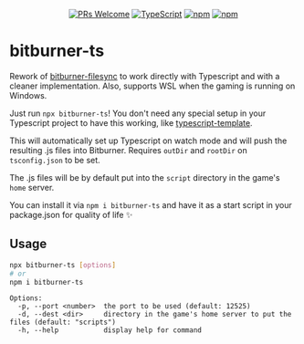 <div align="center">

[![PRs Welcome](https://img.shields.io/badge/PRs-welcome-brightgreen.svg?style=flat-square)](http://makeapullrequest.com)
[![TypeScript](https://badgen.net/npm/types/env-var)](http://www.typescriptlang.org/)
[![npm](https://img.shields.io/npm/v/bitburner-ts)](https://www.npmjs.com/package/bitburner-ts)
[![npm](https://img.shields.io/npm/dw/bitburner-ts)](https://www.npmjs.com/package/bitburner-ts)

</div>

# bitburner-ts

Rework of [bitburner-filesync](https://github.com/bitburner-official/bitburner-filesync) to work directly with Typescript and with a cleaner implementation. Also, supports WSL when the gaming is running on Windows.

Just run `npx bitburner-ts`! You don't need any special setup in your Typescript project to have this working, like [typescript-template](https://github.com/bitburner-official/typescript-template).

This will automatically set up Typescript on watch mode and will push the resulting .js files into Bitburner. Requires `outDir` and `rootDir` on `tsconfig.json` to be set.

The .js files will be by default put into the `script` directory in the game's `home` server.

You can install it via `npm i bitburner-ts` and have it as a start script in your package.json for quality of life ✨

## Usage

```bash
npx bitburner-ts [options]
# or
npm i bitburner-ts
```

```
Options:
  -p, --port <number>  the port to be used (default: 12525)
  -d, --dest <dir>     directory in the game's home server to put the files (default: "scripts")
  -h, --help           display help for command
```
